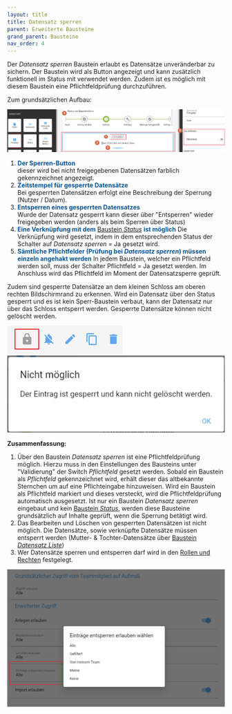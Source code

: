 ```yaml
---
layout: title
title: Datensatz sperren
parent: Erweiterte Bausteine
grand_parent: Bausteine
nav_order: 4
---
```


Der _Datensatz sperren_ Baustein erlaubt es Datensätze unveränderbar zu sichern. Der Baustein wird als
Button angezeigt und kann zusätzlich funktionell im Status mit verwendet werden. Zudem ist es möglich
mit diesem Baustein eine Pflichtfeldprüfung durchzuführen.

Zum grundsätzlichen Aufbau:

![lock](\assets\record-spec-settings\1lock.png 'lock')

1. <span style="color:#0b5394">**Der Sperren-Button**</span>  
   dieser wird bei nicht freigegebenen Datensätzen farblich gekennzeichnet angezeigt.
2. <span style="color:#0b5394">**Zeitstempel für gesperrte Datensätze**</span>  
   Bei gesperrten Datensätzen erfolgt eine Beschreibung der Sperrung (Nutzer / Datum).
3. <span style="color:#0b5394">**Entsperren eines gesperrten Datensatzes**</span>  
   Wurde der Datensatz gesperrt kann dieser über "Entsperren" wieder freigegeben werden
   (anders als beim Sperren über Status)
4. <span style="color:#0b5394">**Eine Verknüpfung mit dem**</span>
   [Baustein _Status_](/docs/record-spec-settings/grand-child-expanded/status.html)
   <span style="color:#0b5394">**ist möglich**</span>
   Die Verknüpfung wird gesetzt, indem in dem entsprechenden Status der Schalter auf _Datensatz sperren_ = Ja gesetzt wird.
5. <span style="color:#0b5394">**Sämtliche Pflichtfelder (Prüfung bei _Datensatz sperren_) müssen einzeln angehakt werden**</span>
   In jedem Baustein, welcher ein Pflichtfeld werden soll, muss der Schalter Pflichtfeld = Ja gesetzt werden.
   Im Anschluss wird das Pflichtfeld im Moment der Datensatzsperre geprüft.

Zudem sind gesperrte Datensätze an dem kleinen Schloss am oberen rechten Bildschirmrand zu erkennen.
Wird ein Datensatz über den Status gesperrt und es ist kein Sperr-Baustein verbaut, kann der Datensatz nur über das Schloss entsperrt werden.
Gesperrte Datensätze können nicht gelöscht werden.

![lock2](\assets\record-spec-settings\2lock.png 'lock2') ![lock3](\assets\record-spec-settings\3lock.png 'lock3')

**Zusammenfassung:**

1. Über den Baustein _Datensatz sperren_ ist eine Pflichtfeldprüfung möglich. Hierzu muss in den Einstellungen des
   Bausteins unter "Validierung" der Switch _Pflichtfeld_ gesetzt werden. Sobald ein Baustein als _Pflichtfeld_
   gekennzeichnet wird, erhält dieser das altbekannte Sternchen um auf eine Pflichteingabe hinzuweisen. Wird ein
   Baustein als Pflichtfeld markiert und dieses versteckt, wird die Pflichtfeldprüfung automatisch ausgesetzt. Ist nur
   ein Baustein _Datensatz sperren_ eingebaut und kein
   [Baustein _Status_](/docs/record-spec-settings/grand-child-expanded/status.html),
   werden diese Bausteine grundsätzlich auf Inhalte geprüft, wenn die Sperrung betätigt wird.
2. Das Bearbeiten und Löschen von gesperrten Datensätzen ist nicht möglich. Die Datensätze, sowie verknüpfte Datensätze
   müssen entsperrt werden (Mutter- & Tochter-Datensätze über
   [Baustein _Datensatz Liste_](/docs/record-spec-settings/grand-child-expanded/record-list.html))
3. Wer Datensätze sperren und entsperren darf wird in den
   [Rollen und Rechten](/docs/global-settings-and-functions.html#rechte--berechtigungen)
   festgelegt.

![lock4](\assets\record-spec-settings\4lock.png 'lock4')
